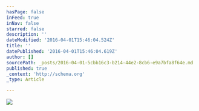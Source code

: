 ```yaml
---
hasPage: false
inFeed: true
inNav: false
starred: false
description: ''
dateModified: '2016-04-01T15:46:04.524Z'
title: ''
datePublished: '2016-04-01T15:46:04.619Z'
author: []
sourcePath: _posts/2016-04-01-5cbb16c3-b214-44e2-8cb6-e9a7bfa8f64e.md
published: true
_context: 'http://schema.org'
_type: Article

---
```

![](https://the-grid-user-content.s3-us-west-2.amazonaws.com/946fef7d-e00c-4429-8497-e6f75c76c6be.jpg)